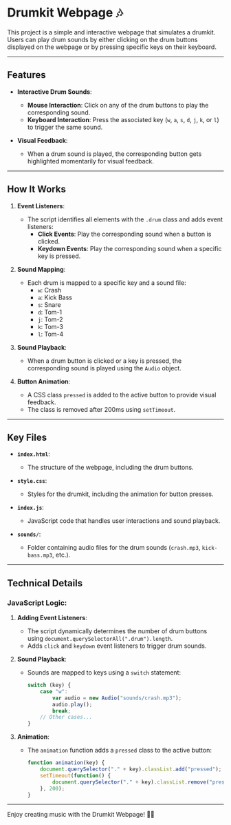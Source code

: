 # Drumkit Webpage 🎶

This project is a simple and interactive webpage that simulates a drumkit. Users can play drum sounds by either clicking on the drum buttons displayed on the webpage or by pressing specific keys on their keyboard.

---

## Features

- **Interactive Drum Sounds**:
  - **Mouse Interaction**: Click on any of the drum buttons to play the corresponding sound.
  - **Keyboard Interaction**: Press the associated key (`w`, `a`, `s`, `d`, `j`, `k`, or `l`) to trigger the same sound.

- **Visual Feedback**:
  - When a drum sound is played, the corresponding button gets highlighted momentarily for visual feedback.

---

## How It Works

1. **Event Listeners**:
   - The script identifies all elements with the `.drum` class and adds event listeners:
     - **Click Events**: Play the corresponding sound when a button is clicked.
     - **Keydown Events**: Play the corresponding sound when a specific key is pressed.

2. **Sound Mapping**:
   - Each drum is mapped to a specific key and a sound file:
     - `w`: Crash
     - `a`: Kick Bass
     - `s`: Snare
     - `d`: Tom-1
     - `j`: Tom-2
     - `k`: Tom-3
     - `l`: Tom-4

3. **Sound Playback**:
   - When a drum button is clicked or a key is pressed, the corresponding sound is played using the `Audio` object.

4. **Button Animation**:
   - A CSS class `pressed` is added to the active button to provide visual feedback.
   - The class is removed after 200ms using `setTimeout`.

---

## Key Files

- **`index.html`**:
  - The structure of the webpage, including the drum buttons.

- **`style.css`**:
  - Styles for the drumkit, including the animation for button presses.

- **`index.js`**:
  - JavaScript code that handles user interactions and sound playback.

- **`sounds/`**:
  - Folder containing audio files for the drum sounds (`crash.mp3`, `kick-bass.mp3`, etc.).

---

## Technical Details

### JavaScript Logic:

1. **Adding Event Listeners**:
   - The script dynamically determines the number of drum buttons using `document.querySelectorAll(".drum").length`.
   - Adds `click` and `keydown` event listeners to trigger drum sounds.

2. **Sound Playback**:
   - Sounds are mapped to keys using a `switch` statement:
     ```javascript
     switch (key) {
         case "w":
             var audio = new Audio("sounds/crash.mp3");
             audio.play();
             break;
         // Other cases...
     }
     ```

3. **Animation**:
   - The `animation` function adds a `pressed` class to the active button:
     ```javascript
     function animation(key) {
         document.querySelector("." + key).classList.add("pressed");
         setTimeout(function() {
             document.querySelector("." + key).classList.remove("pressed");
         }, 200);
     }
     ```

---

Enjoy creating music with the Drumkit Webpage! 🥁🎶
